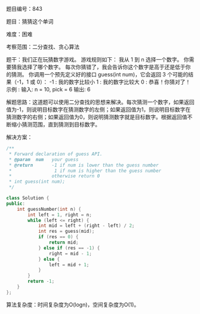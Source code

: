 题目编号：843

题目：猜猜这个单词

难度：困难

考察范围：二分查找、贪心算法

题干：我们正在玩猜数字游戏。 游戏规则如下：
我从 1 到 n 选择一个数字。 你需要猜我选择了哪个数字。
每次你猜错了，我会告诉你这个数字是高于还是低于你的猜测。
你调用一个预先定义好的接口 guess(int num)，它会返回 3 个可能的结果（-1，1 或 0）：
-1 : 我的数字比较小
 1 : 我的数字比较大
 0 : 恭喜！你猜对了！
示例 :
输入: n = 10, pick = 6
输出: 6

解题思路：这道题可以使用二分查找的思想来解决。每次猜测一个数字，如果返回值为-1，则说明目标数字在猜测数字的左侧；如果返回值为1，则说明目标数字在猜测数字的右侧；如果返回值为0，则说明猜测数字就是目标数字。根据返回值不断缩小猜测范围，直到猜测到目标数字。

解决方案：

```cpp
/**
 * Forward declaration of guess API.
 * @param  num   your guess
 * @return 	     -1 if num is lower than the guess number
 *			      1 if num is higher than the guess number
 *               otherwise return 0
 * int guess(int num);
 */

class Solution {
public:
    int guessNumber(int n) {
        int left = 1, right = n;
        while (left <= right) {
            int mid = left + (right - left) / 2;
            int res = guess(mid);
            if (res == 0) {
                return mid;
            } else if (res == -1) {
                right = mid - 1;
            } else {
                left = mid + 1;
            }
        }
        return -1;
    }
};
```

算法复杂度：时间复杂度为O(logn)，空间复杂度为O(1)。